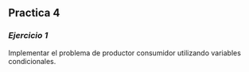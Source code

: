 ## Practica 4
### *Ejercicio 1*

Implementar el problema de productor consumidor utilizando variables condicionales. 



